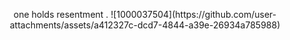 <p align="center">
 one holds resentment . ![1000037504](https://github.com/user-attachments/assets/a412327c-dcd7-4844-a39e-26934a785988)

